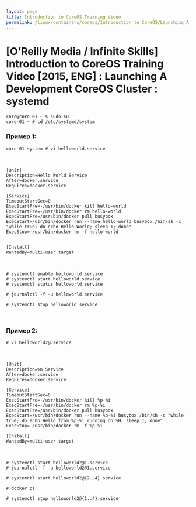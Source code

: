 ```yaml
---
layout: page
title: Introduction to CoreOS Training Video
permalink: /linux/containers/coreos/Introduction_to_CoreOS/Launching_A_Development_CoreOS_Cluster/systemd/
---
```



# [O’Reilly Media / Infinite Skills] Introduction to CoreOS Training Video [2015, ENG] : Launching A Development CoreOS Cluster : systemd


    core@core-01 ~ $ sudo su -
    core-01 ~ # cd /etc/systemd/system


### Пример 1:

    core-01 system # vi helloworld.service




<br/>

    [Unit]
    Description=Hello World Service
    After=docker.service
    Requires=docker.service

    [Service]
    TimeoutStartSec=0
    ExecStartPre=-/usr/bin/docker kill hello-world
    ExecStartPre=-/usr/bin/docker rm hello-world
    ExecStartPre=/usr/bin/docker pull busybox
    ExecStart=/usr/bin/docker run --name hello-world busybox /bin/sh -c "while true; do echo Hello World; sleep 1; done"
    ExecStop=-/usr/bin/docker rm -f hello-world


    [Install]
    WantedBy=multi-user.target

<br/>

    # systemctl enable helloworld.service
    # systemctl start helloworld.service
    # systemctl status helloworld.service

    # journalctl -f -u helloworld.service

    # systemctl stop helloworld.service


<br/>

### Пример 2:


    # vi helloworld2@.service

<br/>

    [Unit]
    Description=%n Service
    After=docker.service
    Requires=docker.service

    [Service]
    TimeoutStartSec=0
    ExecStartPre=-/usr/bin/docker kill %p-%i
    ExecStartPre=-/usr/bin/docker rm %p-%i
    ExecStartPre=/usr/bin/docker pull busybox
    ExecStart=/usr/bin/docker run --name %p-%i busybox /bin/sh -c "while true; do echo Hello from %p-%i running on %H; sleep 1; done"
    ExecStop=-/usr/bin/docker rm -f %p-%i

    [Install]
    WantedBy=multi-user.target

<br/>

    # systemctl start helloworld2@1.service
    # journalctl -f -u helloworld2@1.service

    # systemctl start helloworld2@{2..4}.service

    # docker ps

    # systemctl stop helloworld2@{1..4}.service


    
